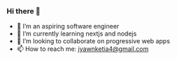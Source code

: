 ### Hi there 👋

- 🔭 I’m an aspiring software engineer
- 🌱 I’m currently learning nextjs and nodejs
- 👯 I’m looking to collaborate on progressive web apps
- 📫 How to reach me: jyawnketia4@gmail.com



